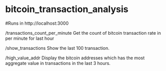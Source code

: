 # bitcoin_transaction_analysis
 
#Runs in http://localhost:3000

/transactions_count_per_minute
   Get the count of bitcoin transaction rate in per minute for last hour
   
/show_transactions
   Show the last 100  transaction.
   
/high_value_addr
   Display the bitcoin addresses which has the most aggregate value in transactions in the last 3 hours.
 
